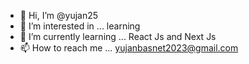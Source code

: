 - 👋 Hi, I’m @yujan25
- 👀 I’m interested in ... learning
- 🌱 I’m currently learning ... React Js and Next Js
- 📫 How to reach me ... yujanbasnet2023@gmail.com


<!---
yujan25/yujan25 is a ✨ special ✨ repository because its `README.md` (this file) appears on your GitHub profile.
You can click the Preview link to take a look at your changes.
--->
